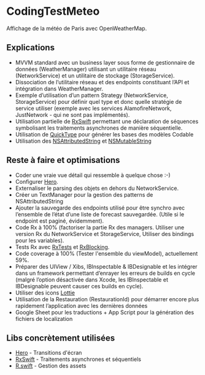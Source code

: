 # CodingTestMeteo

Affichage de la météo de Paris avec OpenWeatherMap.

## Explications

* MVVM standard avec un business layer sous forme de gestionnaire de données (WeatherManager) utilisant un utilitaire réseau (NetworkService) et un utilitaire de stockage (StorageService).
* Dissociation de l’utilitaire réseau et des endpoints constituant l’API et intégration dans WeatherManager.
* Exemple d’utilisation d’un pattern Strategy (NetworkService, StorageService) pour définir quel type et donc quelle stratégie de service utiliser (exemple avec les services AlamofireNetwork, JustNetwork - qui ne sont pas implémentés).
* Utilisation partielle de [RxSwift](https://github.com/ReactiveX/RxSwift) permettant une déclaration de séquences symbolisant les traitements asynchrones de manière séquentielle.
* Utilisation de [QuickType](https://app.quicktype.io) pour générer les bases des modèles Codable
* Utilisation des [NSAttributedString](https://developer.apple.com/documentation/foundation/nsattributedstring) et [NSMutableString](https://developer.apple.com/documentation/foundation/nsmutablestring)

## Reste à faire et optimisations
* Coder une vraie vue détail qui ressemble à quelque chose :-)
* Configurer [Hero](https://github.com/HeroTransitions/Hero).
* Externaliser le parsing des objets en dehors du NetworkService.
* Créer un TextManager pour la gestion des patterns de NSAttributedString
* Ajouter la sauvegarde des endpoints utilisé pour être synchro avec l’ensemble de l’état d’une liste de forecast sauvegardée. (Utile si le endpoint est paginé, évidemment).
* Code Rx à 100% (factoriser la partie Rx des managers. Utiliser une version Rx du NetworkService et StorageService, Utiliser des bindings pour les variables).
* Tests Rx avec [RxTests](https://cocoapods.org/pods/RxTests) et [RxBlocking](https://cocoapods.org/pods/RxBlocking).
* Code coverage à 100% (Tester l'ensemble du viewModel), actuellement 59%.
* Préparer des UIView / Xibs, IBInspectable & IBDesignable et les intégrer dans un framework permettant d’enrayer les erreurs de builds en cycle (malgré l’option désactivée dans Xcode, les IBInspectable et IBDesignable peuvent causer ces builds en cycle).
* Utiliser des icons [Lottie](https://github.com/airbnb/lottie-ios)
* Utilisation de la Restauration (RestaurationId) pour démarrer encore plus rapidement l’application avec les dernières données
* Google Sheet pour les traductions + App Script pour la génération des fichiers de localization

## Libs concrètement utilisées

* [Hero](https://github.com/HeroTransitions/Hero) - Transitions d'écran
* [RxSwift](https://github.com/ReactiveX/RxSwift) - Traitements asynchrones et séquentiels
* [R.swift](https://github.com/mac-cain13/R.swift) - Gestion des assets
